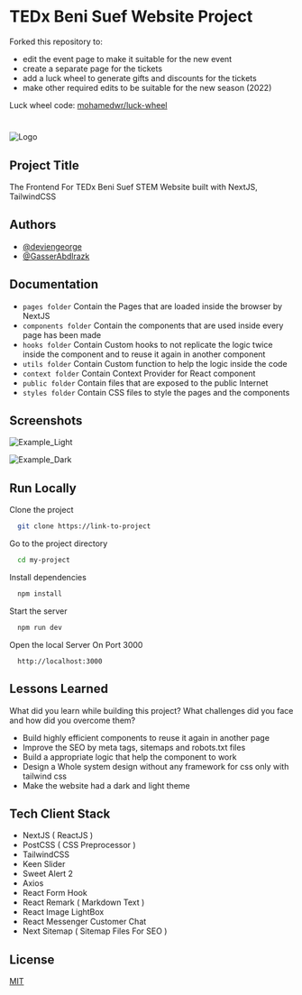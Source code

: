 # TEDx Beni Suef Website Project

Forked this repository to:

-   edit the event page to make it suitable for the new event
-   create a separate page for the tickets
-   add a luck wheel to generate gifts and discounts for the tickets
-   make other required edits to be suitable for the new season (2022)

Luck wheel code: [mohamedwr/luck-wheel](https://github.com/mohamedwr/luck-wheel)

#

![Logo](https://tedxyouthbstem.com/logoWhite.png)

## Project Title

The Frontend For TEDx Beni Suef STEM Website built with NextJS, TailwindCSS

## Authors

-   [@deviengeorge](https://www.github.com/deviengeorge)
-   [@GasserAbdlrazk](https://github.com/gasser)

## Documentation

-   `pages folder` Contain the Pages that are loaded inside the browser by NextJS
-   `components folder` Contain the components that are used inside every page has been made
-   `hooks folder` Contain Custom hooks to not replicate the logic twice inside the component and to reuse it again in another component
-   `utils folder` Contain Custom function to help the logic inside the code
-   `context folder` Contain Context Provider for React component
-   `public folder` Contain files that are exposed to the public Internet
-   `styles folder` Contain CSS files to style the pages and the components

## Screenshots

![Example_Light](https://siasky.net/_A145vdi94cIVbstf4c8iL8RyLX5Xb5OhcSSgreLSJ1-_g)

![Example_Dark](https://siasky.net/_A2JbQJ_XLDRnvoPf3MQvmZvak0gVawQUrlO3u5eV9uhww)

## Run Locally

Clone the project

```bash
  git clone https://link-to-project
```

Go to the project directory

```bash
  cd my-project
```

Install dependencies

```bash
  npm install
```

Start the server

```bash
  npm run dev
```

Open the local Server On Port 3000

```http
  http://localhost:3000
```

## Lessons Learned

What did you learn while building this project? What challenges did you face and how did you overcome them?

-   Build highly efficient components to reuse it again in another page
-   Improve the SEO by meta tags, sitemaps and robots.txt files
-   Build a appropriate logic that help the component to work
-   Design a Whole system design without any framework for css only with tailwind css
-   Make the website had a dark and light theme

## Tech Client Stack

-   NextJS ( ReactJS )
-   PostCSS ( CSS Preprocessor )
-   TailwindCSS
-   Keen Slider
-   Sweet Alert 2
-   Axios
-   React Form Hook
-   React Remark ( Markdown Text )
-   React Image LightBox
-   React Messenger Customer Chat
-   Next Sitemap ( Sitemap Files For SEO )

## License

[MIT](https://choosealicense.com/licenses/mit/)
